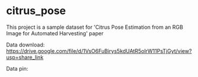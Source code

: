 # citrus_pose

This project is a sample dataset for 'Citrus Pose Estimation from an RGB Image for Automated Harvesting' paper

Data download: https://drive.google.com/file/d/1VsO6FuBirys5kdUAtR5olrW11PsTjGyt/view?usp=share_link

Data pin: 

